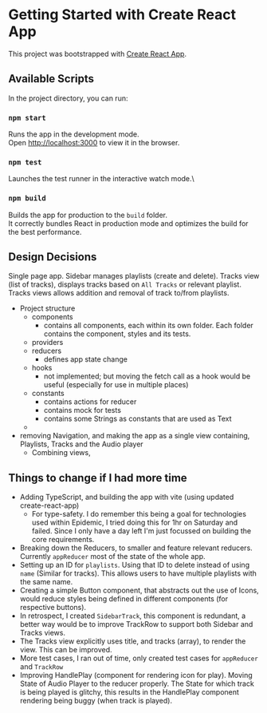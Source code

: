 # Getting Started with Create React App

This project was bootstrapped with [Create React App](https://github.com/facebook/create-react-app).

## Available Scripts

In the project directory, you can run:

### `npm start`

Runs the app in the development mode.\
Open [http://localhost:3000](http://localhost:3000) to view it in the browser.

### `npm test`

Launches the test runner in the interactive watch mode.\

### `npm build`

Builds the app for production to the `build` folder.\
It correctly bundles React in production mode and optimizes the build for the best performance.

## Design Decisions

Single page app. Sidebar manages playlists (create and delete). Tracks view (list of tracks), displays tracks based on `All Tracks` or relevant playlist. Tracks views allows addition and removal of track to/from playlists.

- Project structure
  - components
    - contains all components, each within its own folder. Each folder contains the component, styles and its tests.
  - providers
  - reducers
    - defines app state change
  - hooks
    - not implemented; but moving the fetch call as a hook would be useful (especially for use in multiple places)
  - constants
    - contains actions for reducer
    - contains mock for tests
    - contains some Strings as constants that are used as Text
  - 
- removing Navigation, and making the app as a single view containing, Playlists, Tracks and the Audio player
  - Combining views,

## Things to change if I had more time

- Adding TypeScript, and building the app with vite (using updated create-react-app)
  - For type-safety. I do remember this being a goal for technologies used within Epidemic, I tried doing this for 1hr on Saturday and failed. Since I only have a day left I'm just focussed on building the core requirements.
- Breaking down the Reducers, to smaller and feature relevant reducers. Currently `appReducer` most of the state of the whole app.
- Setting up an ID for `playlists`. Using that ID to delete instead of using `name` (Similar for tracks). This allows users to have multiple playlists with the same name.
- Creating a simple Button component, that abstracts out the use of Icons, would reduce styles being defined in different components (for respective buttons).
- In retrospect, I created `SidebarTrack`, this component is redundant, a better way would be to improve TrackRow to support both Sidebar and Tracks views.
- The Tracks view explicitly uses title, and tracks (array), to render the view. This can be improved.
- More test cases, I ran out of time, only created test cases for `appReducer` and `TrackRow`
- Improving HandlePlay (component for rendering icon for play). Moving State of Audio Player to the reducer properly. The State for which track is being played is glitchy, this results in the HandlePlay component rendering being buggy (when track is played).  